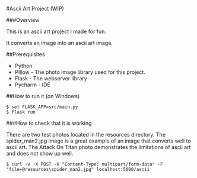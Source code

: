 #Ascii Art Project (WIP)

###Overview

This is an ascii art project I made for fun.

It converts an image into an ascii art image.

##Prerequisites


- Python
- Pillow - The photo image library used for this project.
- Flask - The webserver library 
- Pycharm - IDE

##How to run it (on Windows)

````
$ set FLASK_APP=src/main.py
$ flask run
````

###How to check that it is working

There are two test photos located in the resources directory.
The spider_man2.jpg image is a great example of an image that converts well to
ascii art. The Attack On Titan photo demonstrates the limitations
of ascii art and does not show up well.
````
$ curl -v -X POST -H "Content-Type: multipart/form-data" -F "file=@resources\spider_man2.jpg" localhost:5000/ascii
````


